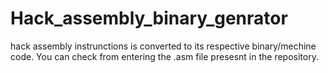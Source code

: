 # Hack_assembly_binary_genrator
 hack assembly instrunctions is converted to its respective binary/mechine code.  You can check from entering the .asm file presesnt in the repository. 
